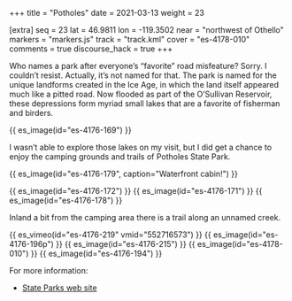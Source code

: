 +++
title = "Potholes"
date = 2021-03-13
weight = 23

[extra]
seq = 23
lat = 46.9811
lon = -119.3502
near = "northwest of Othello"
markers = "markers.js"
track = "track.kml"
cover = "es-4178-010"
comments = true
discourse_hack = true
+++

Who names a park after everyone’s “favorite” road misfeature? Sorry. I couldn’t resist. Actually, it’s not named for that. The park is named for the unique landforms created in the Ice Age, in which the land itself appeared much like a pitted road. Now flooded as part of the O’Sullivan Reservoir, these depressions form myriad small lakes that are a favorite of fisherman and birders.

<!-- more -->

{{ es_image(id="es-4176-169") }}

I wasn’t able to explore those lakes on my visit, but I did get a chance to enjoy the camping grounds and trails of Potholes State Park.

{{ es_image(id="es-4176-179", caption="Waterfront cabin!") }}

{{ es_image(id="es-4176-172") }}
{{ es_image(id="es-4176-171") }}
{{ es_image(id="es-4176-178") }}

Inland a bit from the camping area there is a trail along an unnamed creek.

{{ es_vimeo(id="es-4176-219" vmid="552716573") }}
{{ es_image(id="es-4176-196p") }}
{{ es_image(id="es-4176-215") }}
{{ es_image(id="es-4178-010") }}
{{ es_image(id="es-4176-194") }}

For more information:

* [State Parks web site](https://parks.state.wa.us/568/Potholes)

